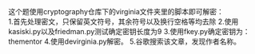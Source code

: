 这个题使用cryptography仓库下的virginia文件夹里的脚本即可解密：</br>
1.首先处理密文，只保留英文符号，其余符号以及换行空格等均去除
2.使用kasiski.py以及friedman.py测试确定密钥长度为9
3.使用fkey.py确定密钥为：thementor
4.使用devirginia.py解密。
5.谷歌搜索该文章，发现作者名称。
